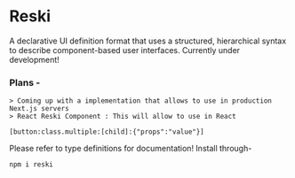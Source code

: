 # Reski

A declarative UI definition format that uses a structured, hierarchical syntax to describe component-based user interfaces.
Currently under development!

### Plans -
```
> Coming up with a implementation that allows to use in production Next.js servers
> React Reski Component : This will allow to use in React
```

```
[button:class.multiple:[child]:{"props":"value"}]
```

Please refer to type definitions for documentation! Install through-

```
npm i reski
```